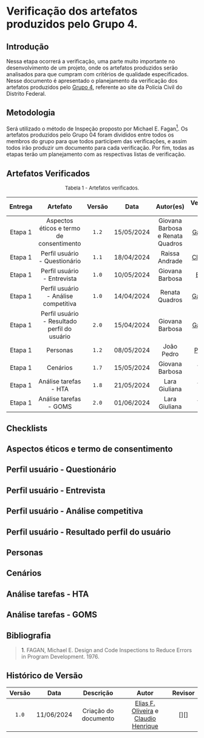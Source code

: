 
# Verificação dos artefatos produzidos pelo Grupo 4.

## Introdução

Nessa etapa ocorrerá a verificação, uma parte muito importante no desenvolvimento de um projeto, onde os artefatos produzidos serão analisados para que cumpram com critérios de qualidade especificados. Nesse documento é apresentado o planejamento da verificação dos artefatos produzidos pelo [Grupo 4](https://interacao-humano-computador.github.io/2024.1-PCDF/), referente ao site da Polícia Civil do Distrito Federal.


## Metodologia

Será utilizado o método de Inspeção proposto por Michael E. Fagan<a href="#ref1"><sup>1</sup></a>. Os artefatos produzidos pelo Grupo 04 foram divididos entre todos os membros do grupo para que todos participem das verificações, e assim todos irão produzir um documento para cada verificação. Por fim, todas as etapas terão um planejamento com as respectivas listas de verificação.

## Artefatos Verificados

<font size="2"><p style="text-align: center">Tabela 1 - Artefatos verificados.</p></font>

|Entrega|Artefato|Versão|Data|Autor(es)|Verificado por|
|:---:|:--:|:----:|:----:|:----:|:----:|
|Etapa 1| Aspectos éticos e termo de consentimento | `1.2`|15/05/2024| Giovana Barbosa e Renata Quadros| [Gabriel F.][GabrielFGH] |
|Etapa 1| Perfil usuário - Questionário	 | `1.1`|18/04/2024| Raissa Andrade| [Claudio H][ClaudioGH] |
|Etapa 1| Perfil usuário - Entrevista | `1.0`|10/05/2024| Giovana Barbosa| [Elias F.][EliasGH] |
|Etapa 1| Perfil usuário - Análise competitiva | `1.0`|14/04/2024| Renata Quadros| [Gabriel B.][GabrielBGH] |
|Etapa 1| Perfil usuário - Resultado perfil do usuário | `2.0`|15/04/2024| Giovana Barbosa| [Gabriel F.][GabrielFGH] |
|Etapa 1| Personas | `1.2`|08/05/2024| João Pedro | [Pablo S.][PabloGH] |
|Etapa 1| Cenários | `1.7`|15/05/2024| Giovana Barbosa|Todos |
|Etapa 1| Análise tarefas - HTA	 | `1.8`|21/05/2024| Lara Giuliana |Todos |
|Etapa 1| Análise tarefas - GOMS | `2.0`|01/06/2024| Lara Giuliana |Todos |

## Checklists

## Aspectos éticos e termo de consentimento

## Perfil usuário - Questionário

## Perfil usuário - Entrevista

## Perfil usuário - Análise competitiva

## Perfil usuário - Resultado perfil do usuário

## Personas

## Cenários

## Análise tarefas - HTA

## Análise tarefas - GOMS


## Bibliografia

> <a id="ref1">1</a>. FAGAN, Michael E. Design and Code Inspections to Reduce Errors in Program Development. 1976.


## Histórico de Versão

| Versão | Data | Descrição | Autor | Revisor
|:-:|:-:|:-:|:-:|:-:|
|`1.0`| 11/06/2024 | Criação do documento| [Elias F. Oliveira][EliasGH] e [Claudio Henrique][ClaudioGH]  | [][] |

[ClaudioGH]: https://github.com/claudiohsc
[EliasGH]: https://github.com/EliasOliver21
[GabrielBGH]: https://github.com/Bertolazi
[GabrielFGH]: https://github.com/MMcLovin
[PabloGH]: https://github.com/pabloheika
[RicardoGH]: https://www.github.com/avmricardo